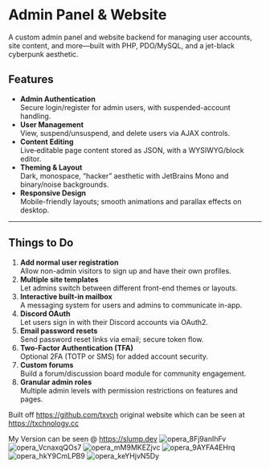 # Admin Panel & Website

A custom admin panel and website backend for managing user accounts, site content, and more—built with PHP, PDO/MySQL, and a jet-black cyberpunk aesthetic.

## Features

- **Admin Authentication**  
  Secure login/register for admin users, with suspended-account handling.
- **User Management**  
  View, suspend/unsuspend, and delete users via AJAX controls.
- **Content Editing**  
  Live‐editable page content stored as JSON, with a WYSIWYG/block editor.
- **Theming & Layout**  
  Dark, monospace, “hacker” aesthetic with JetBrains Mono and binary/noise backgrounds.
- **Responsive Design**  
  Mobile-friendly layouts; smooth animations and parallax effects on desktop.

---

## Things to Do

1. **Add normal user registration**  
   Allow non-admin visitors to sign up and have their own profiles.  
2. **Multiple site templates**  
   Let admins switch between different front-end themes or layouts.  
3. **Interactive built-in mailbox**  
   A messaging system for users and admins to communicate in-app.  
4. **Discord OAuth**  
   Let users sign in with their Discord accounts via OAuth2.  
5. **Email password resets**  
   Send password reset links via email; secure token flow.  
6. **Two-Factor Authentication (TFA)**  
   Optional 2FA (TOTP or SMS) for added account security.  
7. **Custom forums**  
   Build a forum/discussion board module for community engagement.  
8. **Granular admin roles**  
   Multiple admin levels with permission restrictions on features and pages.

Built off https://github.com/txvch original website which can be seen at https://txchnology.cc

My Version can be seen @ https://slump.dev
![opera_8Fj9anIhFv](https://github.com/user-attachments/assets/a70c19c8-279e-4c1b-a87b-9794596a0044)
![opera_VcnaxqQOs7](https://github.com/user-attachments/assets/8cab08c7-e302-4250-b86f-7b346113aa02)
![opera_mM9MKEZjvc](https://github.com/user-attachments/assets/3508a9f1-dbbf-45de-bac5-7373b67bda48)
![opera_9AYFA4EHrq](https://github.com/user-attachments/assets/1c7f5b0e-af63-4e8a-a09b-05f7a22279c8)
![opera_hkY9CmLPB9](https://github.com/user-attachments/assets/84c7b5ea-2373-41c1-a033-b41d5233d29b)
![opera_keYHjvN5Dy](https://github.com/user-attachments/assets/f891e905-9d34-4cda-b25b-1057afc367cb)
